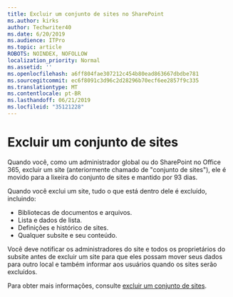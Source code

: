 ```yaml
---
title: Excluir um conjunto de sites no SharePoint
ms.author: kirks
author: Techwriter40
ms.date: 6/20/2019
ms.audience: ITPro
ms.topic: article
ROBOTS: NOINDEX, NOFOLLOW
localization_priority: Normal
ms.assetid: ''
ms.openlocfilehash: a6ff804fae307212c454b80ead863667dbdbe781
ms.sourcegitcommit: ec6f8091c3d96c2d28296b70ecf6ee2857f9c335
ms.translationtype: MT
ms.contentlocale: pt-BR
ms.lasthandoff: 06/21/2019
ms.locfileid: "35121228"
---
```

# <a name="delete-a-site-collection"></a>Excluir um conjunto de sites

Quando você, como um administrador global ou do SharePoint no Office 365, excluir um site (anteriormente chamado de "conjunto de sites"), ele é movido para a lixeira do conjunto de sites e mantido por 93 dias. 

Quando você exclui um site, tudo o que está dentro dele é excluído, incluindo:

- Bibliotecas de documentos e arquivos.
- Lista e dados de lista.
- Definições e histórico de sites.
- Qualquer subsite e seu conteúdo.

Você deve notificar os administradores do site e todos os proprietários do subsite antes de excluir um site para que eles possam mover seus dados para outro local e também informar aos usuários quando os sites serão excluídos. 

Para obter mais informações, consulte [excluir um conjunto de sites](https://docs.microsoft.com/en-us/sharepoint/delete-site-collection). 
